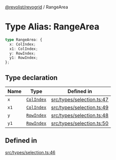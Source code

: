 [@revolist/revogrid](README.md) / RangeArea

# Type Alias: RangeArea

```ts
type RangeArea: {
  x: ColIndex;
  x1: ColIndex;
  y: RowIndex;
  y1: RowIndex;
};
```

## Type declaration

| Name | Type | Defined in |
| ------ | ------ | ------ |
| `x` | [`ColIndex`](TypeAlias.ColIndex.md) | [src/types/selection.ts:47](https://github.com/revolist/revogrid/blob/aad859c5867a15f34f8919817adea85dcff4ee63/src/types/selection.ts#L47) |
| `x1` | [`ColIndex`](TypeAlias.ColIndex.md) | [src/types/selection.ts:49](https://github.com/revolist/revogrid/blob/aad859c5867a15f34f8919817adea85dcff4ee63/src/types/selection.ts#L49) |
| `y` | [`RowIndex`](TypeAlias.RowIndex.md) | [src/types/selection.ts:48](https://github.com/revolist/revogrid/blob/aad859c5867a15f34f8919817adea85dcff4ee63/src/types/selection.ts#L48) |
| `y1` | [`RowIndex`](TypeAlias.RowIndex.md) | [src/types/selection.ts:50](https://github.com/revolist/revogrid/blob/aad859c5867a15f34f8919817adea85dcff4ee63/src/types/selection.ts#L50) |

## Defined in

[src/types/selection.ts:46](https://github.com/revolist/revogrid/blob/aad859c5867a15f34f8919817adea85dcff4ee63/src/types/selection.ts#L46)

